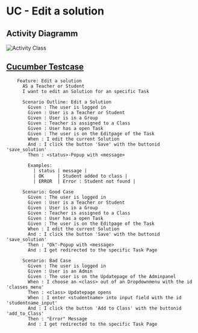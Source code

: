 UC - Edit a solution
=========================

Activity Diagramm
-----------------
![Activity Class](https://github.com/Unk3wn/TaskHub---Documentation/blob/main/UC/UseCases/EditSolution/EditSolution.png)

[Cucumber Testcase](https://github.com/Unk3wn/TaskHub---Codebase/blob/master/CucumberTests/src/test/resource/EditASolution.feature)
----------------
        Feature: Edit a solution
          AS a Teacher or Student
          I want to edit an Solution for an specific Task

          Scenario Outline: Edit a Solution
            Given : The user is logged in
            Given : User is a Teacher or Student
            Given : User is in a Group
            Given : Teacher is assigned to a Class
            Given : User has a open Task
            Given : The user is on the Editpage of the Task
            When : I edit the current Solution
            And : I click the button 'Save' with the buttonid 'save_solution'
            Then : <status>-Popup with <message>

            Examples:
              | status | message |
              | OK     | Student added to class |
              | ERROR  | Error : Student not found |

          Scenario: Good Case
            Given : The user is logged in
            Given : User is a Teacher or Student
            Given : User is in a Group
            Given : Teacher is assigned to a Class
            Given : User has a open Task
            Given : The user is on the Editpage of the Task
            When : I edit the current Solution
            And : I click the button 'Save' with the buttonid 'save_solution'
            Then : "Ok"-Popup with <message>
            And : I get redirected to the specific Task Page

          Scenario: Bad Case
            Given : The user is logged in
            Given : User is an Admin
            Given : The user is on the Updatepage of the Adminpanel
            When : I choose an <class> out of an Dropdownmenu with the id 'classes_menu'
            Then : <class> Updatepage opens
            When : I enter <studentname> into input field with the id 'studentname_input'
            And : I click the button 'Add to Class' with the buttonid 'add_to_Class'
            Then : "Error" Message
            And : I get redirected to the specific Task Page
